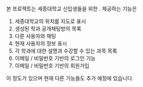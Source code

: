 본 프로젝트는 세종대학교 신입생들을 위한 . 제공하는 기능은

1. 세종대학교의 위치를 지도로 표시
2. 생성된 학과 공개채팅방의 목록
3. 다른 사용자와 채팅
4. 현재 사용자의 정보 표시
5. 각 학과에 대한 설명과 수강할 수 있는 과목 목록
6. 이메일 / 비밀번호 기반의 로그인 기능
7. 이메일 / 비밀번호 기반의 회원가입 

이 정도가 있으며 현재 다른 기능들도 추가 예정에 있습니다.
